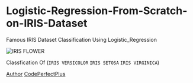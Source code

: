 # Logistic-Regression-From-Scratch-on-IRIS-Dataset

 Famous IRIS Dataset Classification Using Logistic_Regression 
 
 ![IRIS FLOWER](https://s3.amazonaws.com/assets.datacamp.com/blog_assets/Machine+Learning+R/iris-machinelearning.png)

Classfication Of (`IRIS VERSICOLOR`  `IRIS SETOSA` `IRIS VIRGINICA`)

[Author](https://www.github.com/codeperfectplus)
[CodePerfectPlus](https://www.github.com/codeperfectplus)

